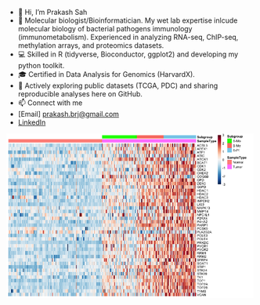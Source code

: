 - 👋 Hi, I’m Prakash Sah
- 👀 Molecular biologist/Bioinformatician. My wet lab expertise inlcude molecular biology of bacterial pathogens immunology (immunometabolism). Experienced in analyzing RNA-seq, ChIP-seq, methylation arrays, and proteomics datasets.
- 💻 Skilled in R (tidyverse, Bioconductor, ggplot2) and developing my python toolkit.
- 🎓 Certified in Data Analysis for Genomics (HarvardX).
- 🌱 Actively exploring public datasets (TCGA, PDC) and sharing reproducible analyses here on GitHub.  
- 📫 Connect with me
- [Email] prakash.brj@gmail.com
- [LinkedIn](https://linkedin.com/in/prakash-sah1)




![Alt text](https://github.com/prakashsah1/OmicsData-Analysis/blob/main/PDC000198_LIHC_Proteomics/Figure%20S7%20C%20(drug_targets).png)

<!---
prakashsah1/prakashsah1 is a ✨ special ✨ repository because its `README.md` (this file) appears on your GitHub profile.
You can click the Preview link to take a look at your changes.
--->
